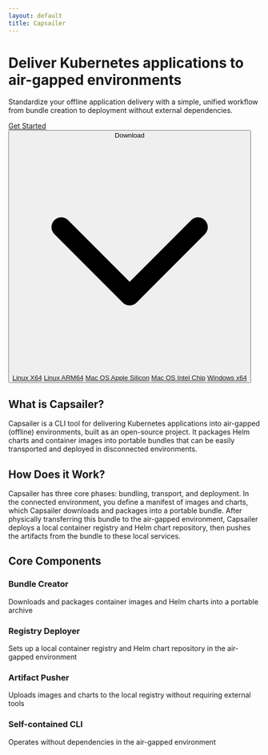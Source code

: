 ```yaml
---
layout: default
title: Capsailer
---
```


<div class="hero-section">
  <div class="hero-content">
    <h1>Deliver Kubernetes applications to air-gapped environments</h1>
    <p>Standardize your offline application delivery with a simple, unified workflow from bundle creation to deployment without external dependencies.</p>
    <div class="cta-container">
      <a href="https://docs.capsailer.dev/getting-started/" class="cta-button">Get Started</a>
      <button class="download-button" onclick="toggleDownload()">
        Download
        <svg fill="none" stroke="currentColor" viewBox="0 0 24 24">
          <path stroke-linecap="round" stroke-linejoin="round" stroke-width="2" d="M19 9l-7 7-7-7"></path>
        </svg>
        <div class="download-dropdown">
          <a href="https://github.com/capsailer/capsailer-cli/releases/latest/download/capsailer-linux-amd64.tar.gz">Linux X64</a>
          <a href="https://github.com/capsailer/capsailer-cli/releases/latest/download/capsailer-linux-arm64.tar.gz">Linux ARM64</a>
          <a href="https://github.com/capsailer/capsailer-cli/releases/latest/download/capsailer-darwin-arm64.tar.gz">Mac OS Apple Silicon</a>
          <a href="https://github.com/capsailer/capsailer-cli/releases/latest/download/capsailer-darwin-amd64.tar.gz">Mac OS Intel Chip</a>
          <a href="https://github.com/capsailer/capsailer-cli/releases/latest/download/capsailer-windows-amd64.exe.zip">Windows x64</a>
        </div>
      </button>
    </div>
  </div>
</div>

## What is Capsailer?

Capsailer is a CLI tool for delivering Kubernetes applications into air-gapped (offline) environments, built as an open-source project. It packages Helm charts and container images into portable bundles that can be easily transported and deployed in disconnected environments.

## How Does it Work?

Capsailer has three core phases: bundling, transport, and deployment. In the connected environment, you define a manifest of images and charts, which Capsailer downloads and packages into a portable bundle. After physically transferring this bundle to the air-gapped environment, Capsailer deploys a local container registry and Helm chart repository, then pushes the artifacts from the bundle to these local services.

## Core Components

<div class="component-section">
  <div class="component-card">
    <h3>Bundle Creator</h3>
    <p>Downloads and packages container images and Helm charts into a portable archive</p>
  </div>
  
  <div class="component-card">
    <h3>Registry Deployer</h3>
    <p>Sets up a local container registry and Helm chart repository in the air-gapped environment</p>
  </div>
  
  <div class="component-card">
    <h3>Artifact Pusher</h3>
    <p>Uploads images and charts to the local registry without requiring external tools</p>
  </div>
  
  <div class="component-card">
    <h3>Self-contained CLI</h3>
    <p>Operates without dependencies in the air-gapped environment</p>
  </div>
</div> 